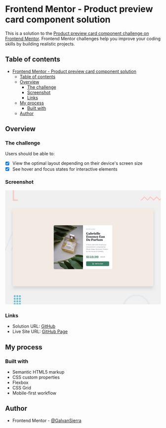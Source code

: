 # Frontend Mentor - Product preview card component solution

This is a solution to the [Product preview card component challenge on Frontend Mentor](https://www.frontendmentor.io/challenges/product-preview-card-component-GO7UmttRfa). Frontend Mentor challenges help you improve your coding skills by building realistic projects.

## Table of contents

- [Frontend Mentor - Product preview card component solution](#frontend-mentor---product-preview-card-component-solution)
  - [Table of contents](#table-of-contents)
  - [Overview](#overview)
    - [The challenge](#the-challenge)
    - [Screenshot](#screenshot)
    - [Links](#links)
  - [My process](#my-process)
    - [Built with](#built-with)
  - [Author](#author)

## Overview

### The challenge

Users should be able to:

- [x] View the optimal layout depending on their device's screen size
- [x] See hover and focus states for interactive elements

### Screenshot

![](./design/desktop-preview.jpg)

### Links

- Solution URL: [GitHub](https://github.com/GalvanSierra/frontend-mentor-challenges/tree/main/src/pages/product-preview-card-component)
- Live Site URL: [GitHub Page](https://frontend-mentor-challenges-six-woad.vercel.app/product-preview-card-component)

## My process

### Built with

- Semantic HTML5 markup
- CSS custom properties
- Flexbox
- CSS Grid
- Mobile-first workflow

## Author

- Frontend Mentor - [@GalvanSierra](https://www.frontendmentor.io/profile/GalvanSierra)
